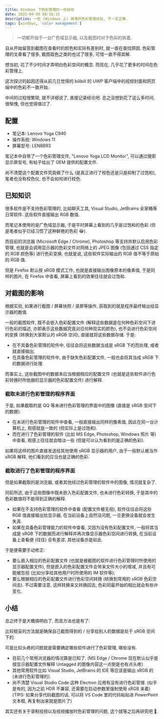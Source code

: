 ```yaml
---
title: Windows 下色彩管理的一些经验
date: 2022-04-30 08:16:15
description: 一些 (Windows 上) 微薄的色彩管理经验, 不一定正确.
tags: [windows, 'color management']
---
```


> 一切都开始于一台广色域显示器, 以及截图时对于色彩的执着.

自从开始留意到截图在查看时的颜色和实际有差别时, 就一直在查找原因. 色彩管理的文章看了很多, 截图取色之类的也试了很多, 可惜一直不得其解.

想当初, 花了不少时间才弄明白色彩空间的概念. 而现在, 几乎花了更多的时间在色彩管理上.

这次探讨的起因还得从前几日觉得的 bilibili 的 UWP 客户端中的视频封面和网页端中的色彩不一致开始.

中间的过程很繁琐, 就不详细说了, 直接记录结论吧. 总之没想到花了这么多时间, 很惭愧, 但也觉得值过了.

## 配置

- 笔记本: Lenovo Yoga C940
- 操作系统: Windows 11
- 屏幕型号: LEN8B93

笔记本中自带了一个色彩管理文件, "Lenovo Yoga LCD Monitor", 可以通过搜索显示屏型号, 有帖子给出了 OEM 提供的配置文件.

尚不清楚这个配置文件究竟做了什么 (是真正进行了校色还是只是抑制了过饱和), 笔者也没有校色仪, 也不会如何进行校色.

## 已知知识

很多软件是不支持色彩管理的, 比如聊天工具, Visual Studio, JetBrains 全家桶等日常软件. 这些软件直接输出 RGB 数值.

而笔记本使用的是广色域显示器, 于是平时屏幕上看到的几乎是过饱和的色彩 (但是笔者似乎已经习惯了这种鲜艳的色彩 😂).

而目前的浏览器 (Microsoft Edge / Chrome), Photoshop 等支持并默认启用色彩管理, 也就是会调用显示器的色彩文件对网络上的 JPEG 图像 (包括通过 CSS 指定的 RGB 颜色等) 进行色彩变换. 也就是说, 这些软件实际输出的 RGB 值不等于原始的 RGB 值.

但是 Firefox 默认按 sRGB 模式工作, 也就是直接输出图像原本的像素值, 于是同样的图片, 在 Firefox 中查看, 屏幕上看到的效果往往就会过饱和.

## 对截图的影响

根据实验, 如果进行截图 / 屏幕快照 / 录屏等操作, 获取到的就是程序最终输出给显示器的数值.

一般的截图软件, 既不会嵌入色彩配置文件 (解释这些数据是在何种色彩空间下进行色彩的描述, 亦即表示这些数据究竟对应何种现实的颜色), 也不会进行色彩空间的变换 (转换到大家默认的 sRGB 空间), 直接就将这些数据存储. 于是:

- 在不具备色彩管理的软件中, 往往会将这些数据当成是 sRGB 下的而处理, 或者就直接输出.
- 在具备色彩管理的软件中, 由于缺失色彩配置文件, 一般也会将其当成 sRGB 下的数据进行处理.

而事实上, 这些截图中的数据本应当根据相应的配置文件 (也就是这些软件进行色彩转换时所依据的显示器的色彩配置文件) 进行解释.

### 截取未进行色彩管理的程序界面

于是, 如果截取的是 QQ 等未进行色彩管理的界面中的图像 (直接是 sRGB 空间下的数据):

- 在未进行色彩管理的软件中查看, 一般直接输出同样的像素值, 因此在同一台计算机上, 观感就是一致的 (但实际上是过饱和).
- 而在进行了色彩管理的软件 (比如 MS Edge, Photoshop, Windows 照片 等) 中查看, 观感上往往就会暗淡一些 (但是可以认为看到的是正确的色彩).

如果将这样的图片直接发送给其他使用 sRGB 显示器的用户, 由于一般默认被当作 sRGB 解释, 他们看到的应当也是正确的色彩.

### 截取进行了色彩管理的程序界面

但是如果截取的是浏览器, 或者其他经过色彩管理的软件中的图像, 情况就复杂了.

同前所述, 由于这些图像中既未嵌入色彩配置文件, 也未进行色彩转换, 于是其中的色彩数值将不能得到正确的解释.

- 如果在不支持色彩管理的软件中查看 (配置文件被无视), 软件往往会将这些 RGB 值直接输出给显示器, 在当前设备上自然没问题, 一旦更换设备就会发生失真.
- 如果在具备色彩管理能力的软件中查看, 又因为没有色彩配置文件, 一般将其当成是 sRGB 下的数据而进行解释并再次像显示器色彩空间进行转换, 在当前设备上查看便 (往往) 会有差谬, 其他设备亦是如此.

于是便需要手动修正: 

- 要么嵌入相应的色彩配置文件 (也就是被截图的软件进行色彩管理时所使用的显示器配置文件), 但是嵌入的色彩配置文件会带来文件大小的增减, 并且有可能被忽视 (比如分享给其他用户时所使用的 IM 软件等);
- 要么根据相应的色彩配置文件进行色彩空间转换 (转换到常用的 sRGB 色彩空间去). 不过需要注意, 这样转换来又转换回去, 色彩同最开始的相比就会有些许变化.

## 小结

总之终于是大概搞明白了, 而且方法也是有了:

比较稳妥的方法就是确保自己截图得到的 / 分享给别人的数据是处于 sRGB 空间下的.

可是比较头疼的问题就是需要确定哪些软件进行了色彩管理, 哪些没有.

- 目前几个常用浏览器的情况算是已知了. (MS Edge / Chrome 现在默认似乎是按显示器配置文件解释 Untagged 的图像内容这一点倒是也有点头疼)
- 其他常用软件比如 Visual Studio, JetBrains 的 IDE 等应该是输出 sRGB 的 (未进行色彩管理的).
- 尚不清楚 Visual Studio Code 这种 Electron 应用有没有进行色彩管理. (似乎是有的, 因为之前 HDR 不兼容, 还需要在启动参数里强制使用 sRGB 来着) (TIPS: 如果分享代码截图的话, 可以将 VS Code 里的代码粘贴进 PowerPoint 文本框, 再复制出来就是图片了)

其实还有关于录制视频以及视频播放时色彩管理的问题, 这个就等之后再研究吧 🤣.

